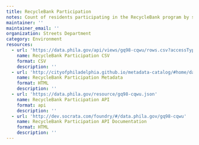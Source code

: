 ```yaml
---
title: RecycleBank Participation
notes: Count of residents participating in the RecycleBank program by street segment.
maintainer: ''
maintainer_email: ''
organization: Streets Department
category: Environment
resources:
  - url: 'https://data.phila.gov/api/views/gq98-cqwu/rows.csv?accessType=DOWNLOAD'
    name: RecycleBank Participation CSV
    format: CSV
    description: ''
  - url: 'http://cityofphiladelphia.github.io/metadata-catalog/#home/datasetdetails/5543866d20583086178c4f1b/representationdetails/55438ab39b989a05172d0d52/'
    name: RecycleBank Participation Metadata
    format: HTML
    description: ''
  - url: 'https://data.phila.gov/resource/gq98-cqwu.json'
    name: RecycleBank Participation API
    format: api
    description: ''
  - url: 'http://dev.socrata.com/foundry/#/data.phila.gov/gq98-cqwu'
    name: RecycleBank Participation API Documentation
    format: HTML
    description: ''
---
```

